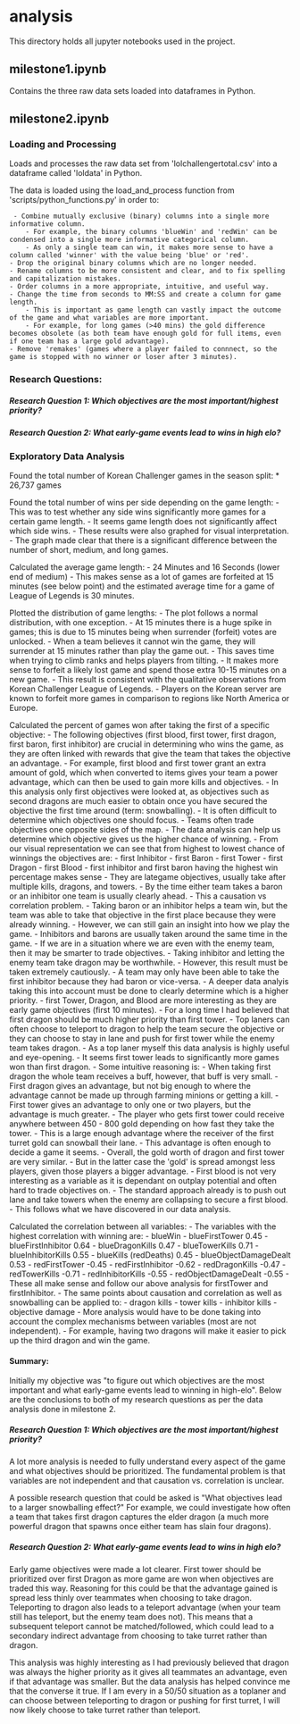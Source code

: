 # analysis

This directory holds all jupyter notebooks used in the project.

## milestone1.ipynb

Contains the three raw data sets loaded into dataframes in Python.

## milestone2.ipynb

### Loading and Processing

Loads and processes the raw data set from 'lolchallengertotal.csv' into a dataframe called 'loldata' in Python.

The data is loaded using the load_and_process function from 'scripts/python_functions.py' in order to:

     - Combine mutually exclusive (binary) columns into a single more informative column.
        - For example, the binary columns 'blueWin' and 'redWin' can be condensed into a single more informative categorical column.
        - As only a single team can win, it makes more sense to have a column called 'winner' with the value being 'blue' or 'red'.
    - Drop the original binary columns which are no longer needed. 
    - Rename columns to be more consistent and clear, and to fix spelling and capitalization mistakes. 
    - Order columns in a more appropriate, intuitive, and useful way.
    - Change the time from seconds to MM:SS and create a column for game length.
        - This is important as game length can vastly impact the outcome of the game and what variables are more important.
        - For example, for long games (>40 mins) the gold difference becomes obsolete (as both team have enough gold for full items, even if one team has a large gold advantage). 
    - Remove 'remakes' (games where a player failed to connnect, so the game is stopped with no winner or loser after 3 minutes). 

### Research Questions: 

##### Research Question 1: Which objectives are the most important/highest priority?

##### Research Question 2: What early-game events lead to wins in high elo? 

### Exploratory Data Analysis

Found the total number of Korean Challenger games in the season split:
    * 26,737 games
    
Found the total number of wins per side depending on the game length:
    - This was to test whether any side wins significantly more games for a certain game length.
        - It seems game length does not significantly affect which side wins. 
    - These results were also graphed for visual interpretation.
        - The graph made clear that there is a significant difference between the number of short, medium, and long games.

Calculated the average game length:
    - 24 Minutes and 16 Seconds (lower end of medium)
    - This makes sense as a lot of games are forfeited at 15 minutes (see below point) and the estimated average time for a game of League of Legends is 30 minutes. 

Plotted the distribution of game lengths:
    - The plot follows a normal distribution, with one exception. 
    - At 15 minutes there is a huge spike in games; this is due to 15 minutes being when surrender (forfeit) votes are unlocked. 
        - When a team believes it cannot win the game, they will surrender at 15 minutes rather than play the game out. 
        - This saves time when trying to climb ranks and helps players from tilting. 
        - It makes more sense to forfeit a likely lost game and spend those extra 10-15 minutes on a new game. 
        - This result is consistent with the qualitative observations from Korean Challenger League of Legends. 
        - Players on the Korean server are known to forfeit more games in comparison to regions like North America or Europe.

Calculated the percent of games won after taking the first of a specific objective: 
    - The following objectives (first blood, first tower, first dragon, first baron, first inhibitor) are crucial in determining who wins the game, as they are often linked with rewards that give the team that takes the objective an advantage. 
        - For example, first blood and first tower grant an extra amount of gold, which when converted to items gives your team a power advantage, which can then be used to gain more kills and objectives. 
    - In this analysis only first objectives were looked at, as objectives such as second dragons are much easier to obtain once you have secured the objective the first time around (term: snowballing). 
    - It is often difficult to determine which objectives one should focus. 
        - Teams often trade objectives one opposite sides of the map. 
        - The data analysis can help us determine which objective gives us the higher chance of winning. 
    - From our visual representation we can see that from highest to lowest chance of winnings the objectives are:
        - first Inhibitor
        - first Baron
        - first Tower
        - first Dragon
        - first Blood
    - first inhibitor and first baron having the highest win percentage makes sense
        - They are lategame objectives, usually take after multiple kills, dragons, and towers.
        - By the time either team takes a baron or an inhibitor one team is usually clearly ahead. 
            - This a causation vs correlation problem. 
            - Taking baron or an inhibitor helps a team win, but the team was able to take that objective in the first place because they were already winning. 
        - However, we can still gain an insight into how we play the game. 
            - Inhibitors and barons are usually taken around the same time in the game. 
            - If we are in a situation where we are even with the enemy team, then it may be smarter to trade objectives. 
            - Taking inhibitor and letting the enemy team take dragon may be worthwhile. 
            - However, this result must be taken extremely cautiously. 
            - A team may only have been able to take the first inhibitor because they had baron or vice-versa. 
            - A deeper data analyis taking this into account must be done to clearly determine which is a higher priority. 
    - first Tower, Dragon, and Blood are more interesting as they are early game objectives (first 10 minutes). 
        - For a long time I had believed that first dragon should be much higher priority than first tower. 
            - Top laners can often choose to teleport to dragon to help the team secure the objective or they can choose to stay in lane and push for first tower while the enemy team takes dragon. 
            - As a top laner myself this data analysis is highly useful and eye-opening. 
            - It seems first tower leads to significantly more games won than first dragon. 
            - Some intuitive reasoning is:
                - When taking first dragon the whole team receives a buff, however, that buff is very small. 
                - First dragon gives an advantage, but not big enough to where the advantage cannot be made up through farming minions or getting a kill. 
                - First tower gives an advantage to only one or two players, but the advantage is much greater. 
                - The player who gets first tower could receive anywhere between 450 - 800 gold depending on how fast they take the tower. 
                - This is a large enough advantage where the receiver of the first turret gold can snowball their lane. 
                - This advantage is often enough to decide a game it seems.
                - Overall, the gold worth of dragon and first tower are very similar. 
                    - But in the latter case the 'gold' is spread amongst less players, given those players a bigger advantage.
        - First blood is not very interesting as a variable as it is dependant on outplay potential and often hard to trade objectives on.
            - The standard approach already is to push out lane and take towers when the enemy are collapsing to secure a first blood. 
            - This follows what we have discovered in our data analysis.

Calculated the correlation between all variables:
    - The variables with the highest correlation with winning are: 
        - blueWin
            - blueFirstTower             0.45
            - blueFirstInhibitor         0.64
            - blueDragonKills            0.47
            - blueTowerKills             0.71
            - blueInhibitorKills         0.55
            - blueKills (redDeaths)      0.45
            - blueObjectDamageDealt      0.53
            - redFirstTower             -0.45
            - redFirstInhibitor         -0.62
            - redDragonKills            -0.47
            - redTowerKills             -0.71
            - redInhibitorKills         -0.55
            - redObjectDamageDealt      -0.55
    - These all make sense and follow our above analysis for firstTower and firstInhibitor. 
    - The same points about causation and correlation as well as snowballing can be applied to:
        - dragon kills
        - tower kills
        - inhibitor kills
        - objective damage
    - More analysis would have to be done taking into account the complex mechanisms between variables (most are not independent). 
        - For example, having two dragons will make it easier to pick up the third dragon and win the game. 

#### Summary: 
        
Initially my objective was "to figure out which objectives are the most important and what early-game events lead to winning in high-elo". Below are the conclusions to both of my research questions as per the data analysis done in milestone 2. 

##### Research Question 1: Which objectives are the most important/highest priority?
    
A lot more analysis is needed to fully understand every aspect of the game and what objectives should be prioritized. The fundamental problem is that variables are not independent and that causation vs. correlation is unclear.

A possible research question that could be asked is "What objectives lead to a larger snowballing effect?" For example, we could investigate how often a team that takes first dragon captures the elder dragon (a much more powerful dragon that spawns once either team has slain four dragons). 

##### Research Question 2: What early-game events lead to wins in high elo? 

Early game objectives were made a lot clearer. First tower should be prioritized over first Dragon as more game are won when objectives are traded this way. Reasoning for this could be that the advantage gained is spread less thinly over teammates when choosing to take dragon. Teleporting to dragon also leads to a teleport advantage (when your team still has teleport, but the enemy team does not). This means that a subsequent teleport cannot be matched/followed, which could lead to a secondary indirect advantage from choosing to take turret rather than dragon. 

This analysis was highly interesting as I had previously believed that dragon was always the higher priority as it gives all teammates an advantage, even if that advantage was smaller. But the data analysis has helped convince me that the converse it true. If I am every in a 50/50 situation as a toplaner and can choose between teleporting to dragon or pushing for first turret, I will now likely choose to take turret rather than teleport. 







        
        
